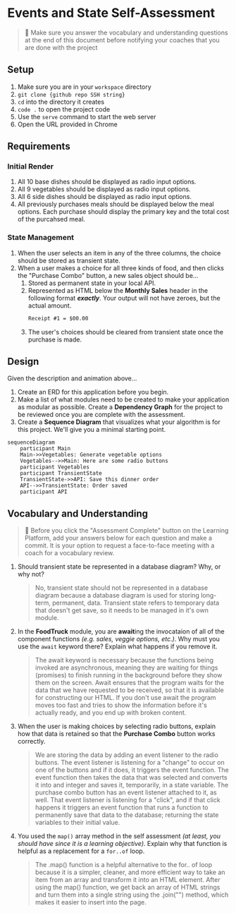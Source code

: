 # Events and State Self-Assessment

> 🧨 Make sure you answer the vocabulary and understanding questions at the end of this document before notifying your coaches that you are done with the project

## Setup

1. Make sure you are in your `workspace` directory
1. `git clone {github repo SSH string}`
1. `cd` into the directory it creates
1. `code .` to open the project code
1. Use the `serve` command to start the web server
1. Open the URL provided in Chrome

## Requirements

### Initial Render

1. All 10 base dishes should be displayed as radio input options.
1. All 9 vegetables should be displayed as radio input options.
1. All 6 side dishes should be displayed as radio input options.
1. All previously purchases meals should be displayed below the meal options. Each purchase should display the primary key and the total cost of the purcahsed meal.

### State Management

1. When the user selects an item in any of the three columns, the choice should be stored as transient state.
1. When a user makes a choice for all three kinds of food, and then clicks the "Purchase Combo" button, a new sales object should be...
    1. Stored as permanent state in your local API.
    1. Represented as HTML below the **Monthly Sales** header in the following format **_exactly_**. Your output will not have zeroes, but the actual amount.
        ```html
        Receipt #1 = $00.00
        ```
   1. The user's choices should be cleared from transient state once the purchase is made.

## Design

Given the description and animation above...

1. Create an ERD for this application before you begin.
1. Make a list of what modules need to be created to make your application as modular as possible. Create a **Dependency Graph** for the project to be reviewed once you are complete with the assessment.
1. Create a **Sequence Diagram** that visualizes what your algorithm is for this project. We'll give you a minimal starting point.

```mermaid
sequenceDiagram
    participant Main
    Main->>Vegetables: Generate vegetable options
    Vegetables-->>Main: Here are some radio buttons
    participant Vegetables
    participant TransientState
    TransientState->>API: Save this dinner order
    API-->>TransientState: Order saved
    participant API
```

## Vocabulary and Understanding

> 🧨 Before you click the "Assessment Complete" button on the Learning Platform, add your answers below for each question and make a commit. It is your option to request a face-to-face meeting with a coach for a vocabulary review.

1. Should transient state be represented in a database diagram? Why, or why not?

   > No, transient state should not be represented in a database diagram because a database diagram is used for storing long-term, permanent, data. Transient state refers to temporary data that doesn't get save, so it needs to be managed in it's own module.

2. In the **FoodTruck** module, you are **await**ing the invocataion of all of the component functions _(e.g. sales, veggie options, etc.)_. Why must you use the `await` keyword there? Explain what happens if you remove it.

   > The await keyword is necessary because the functions being invoked are asynchronous, meaning they are waiting for things (promises) to finish running in the background before they show them on the screen. Await ensures that the program waits for the data that we have requested to be received, so that it is available for constructing our HTML. If you don't use await the program moves too fast and tries to show the information before it's actually ready, and you end up with broken content. 

3. When the user is making choices by selecting radio buttons, explain how that data is retained so that the **Purchase Combo** button works correctly.

   > We are storing the data by adding an event listener to the radio buttons. The event listener is listening for a "change" to occur on one of the buttons and if it does, it triggers the event function. The event function then takes the data that was selected and converts it into and integer and saves it, temporarily, in a state variable. The purchase combo button has an event listener attached to it, as well. That event listener is listening for a "click", and if that click happens it triggers an event function that runs a function to permanently save that data to the database; returning the state variables to their initial value.

4. You used the `map()` array method in the self assessment _(at least, you should have since it is a learning objective)_. Explain why that function is helpful as a replacement for a `for..of` loop.

   > The .map() function is a helpful alternative to the for.. of loop because it is a simpler, cleaner, and more efficient way to take an item from an array and transform it into an HTML element. After using the map() function, we get back an array of HTML strings and turn them into a single string using the .join("") method, which makes it easier to insert into the page.
